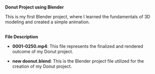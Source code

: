 **Donut Project using Blender**

This is my first Blender project, where I learned the fundamentals of 3D modeling and created a simple animation.
<br><br>

**File Description**

- **0001-0250.mp4**: This file represents the finalized and rendered outcome of my Donut project.

- **new doonut.blend**: This is the Blender project file utilized for the creation of my Donut project.

